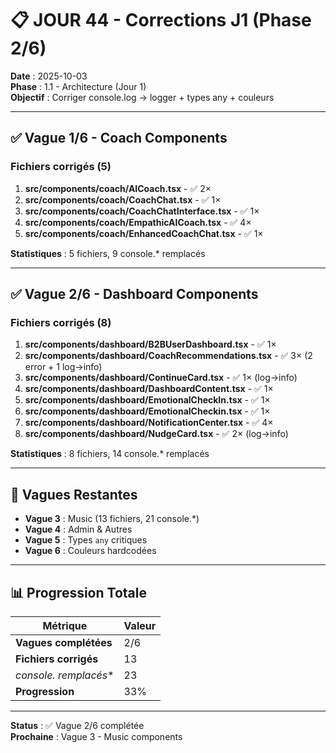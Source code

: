 # 📋 JOUR 44 - Corrections J1 (Phase 2/6)

**Date** : 2025-10-03  
**Phase** : 1.1 - Architecture (Jour 1)  
**Objectif** : Corriger console.log → logger + types any + couleurs

---

## ✅ Vague 1/6 - Coach Components

### Fichiers corrigés (5)

1. **src/components/coach/AICoach.tsx** - ✅ 2×
2. **src/components/coach/CoachChat.tsx** - ✅ 1×
3. **src/components/coach/CoachChatInterface.tsx** - ✅ 1×
4. **src/components/coach/EmpathicAICoach.tsx** - ✅ 4×
5. **src/components/coach/EnhancedCoachChat.tsx** - ✅ 1×

**Statistiques** : 5 fichiers, 9 console.* remplacés

---

## ✅ Vague 2/6 - Dashboard Components

### Fichiers corrigés (8)

1. **src/components/dashboard/B2BUserDashboard.tsx** - ✅ 1×
2. **src/components/dashboard/CoachRecommendations.tsx** - ✅ 3× (2 error + 1 log→info)
3. **src/components/dashboard/ContinueCard.tsx** - ✅ 1× (log→info)
4. **src/components/dashboard/DashboardContent.tsx** - ✅ 1×
5. **src/components/dashboard/EmotionalCheckIn.tsx** - ✅ 1×
6. **src/components/dashboard/EmotionalCheckin.tsx** - ✅ 1×
7. **src/components/dashboard/NotificationCenter.tsx** - ✅ 4×
8. **src/components/dashboard/NudgeCard.tsx** - ✅ 2× (log→info)

**Statistiques** : 8 fichiers, 14 console.* remplacés

---

## 🔄 Vagues Restantes

- **Vague 3** : Music (13 fichiers, 21 console.*)
- **Vague 4** : Admin & Autres
- **Vague 5** : Types `any` critiques
- **Vague 6** : Couleurs hardcodées

---

## 📊 Progression Totale

| Métrique | Valeur |
|----------|--------|
| **Vagues complétées** | 2/6 |
| **Fichiers corrigés** | 13 |
| **console.* remplacés** | 23 |
| **Progression** | 33% |

---

**Status** : ✅ Vague 2/6 complétée  
**Prochaine** : Vague 3 - Music components

